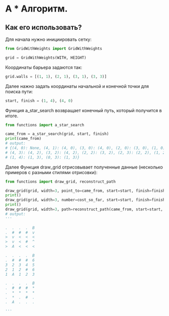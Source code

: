 # A * Алгоритм.

## Как его использовать?

Для начала нужно инициировать сетку:
```python
from GridWithWeights import GridWithWeights

grid = GridWithWeights(WITH, HEIGHT)
```
Координаты барьера задаются так:
```python
grid.walls = [(1, 1), (2, 1), (3, 1), (3, 3)]
```
Далее нажно задать координаты начальной и конечной точки для поиска пути:
```python
start, finish = (1, 4), (4, 0)
```
Функция a_star_search возвращает конечный путь, который получится в итоге.
```python
from functions import a_star_search

came_from = a_star_search(grid, start, finish)
print(came_from)
# output: 
# {(4, 0): None, (4, 1): (4, 0), (3, 0): (4, 0), (2, 0): (3, 0), (1, 0): (2, 0), (0, 0): (1, 0), (4, 2): (4, 1), 
# (4, 3): (4, 2), (3, 2): (4, 2), (2, 2): (3, 2), (2, 3): (2, 2), (1, 2): (2, 2), (0, 2): (1, 2), (1, 3): (1, 2), 
# (1, 4): (1, 3), (0, 3): (1, 3)}

```
Далее Функция draw_grid отрисовывает полученные данные (несколько примеров с разными стилями отрисовки):
```python
from functions import draw_grid, reconstruct_path

draw_grid(grid, width=3, point_to=came_from, start=start, finish=finish)
print()
draw_grid(grid, width=3, number=cost_so_far, start=start, finish=finish)
print()
draw_grid(grid, width=3, path=reconstruct_path(came_from, start=start, finish=finish), start=start, finish=finish)
# output:
'''

.  .  .  .  B
.  #  #  #  v
>  v  <  <  <
>  v  <  #  ^
>  A  <  <  <

.  .  .  .  B
.  #  #  #  6
3  2  3  4  5
2  1  2  #  6
1  A  1  2  3

.  .  .  .  B
.  #  #  #  *
.  *  *  *  *
.  *  .  #  .
.  A  .  .  .

''' 

```